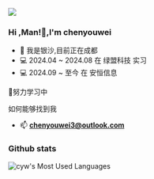 ![](https://raw.githubusercontent.com/hanyucd/hanyucd/main/header.png)
### Hi ,Man!👋,I'm chenyouwei
 - 🔭 我是银沙,目前正在成都<br>
 - 💻 2024.04 ~ 2024.08 在 绿盟科技 实习
 - 💻 2024.09 ~ 至今 在 安恒信息
   
🌴努力学习中

如何能够找到我
 - 📫  **chenyouwei3@outlook.com**<br>
 ### Github stats
<!--  ![cyw's Most Used Languages](https://github-readme-stats.vercel.app/api/top-langs/?username=Chenyouwei3langs_count=16&layout=compact&card_width=445)
  -->
![cyw's Most Used Languages](https://github-readme-stats.vercel.app/api/top-langs/?username=Chenyouwei3&layout=compact)
